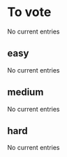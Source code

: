 # To vote
No current entries

## easy
No current entries

## medium
No current entries

## hard
No current entries

